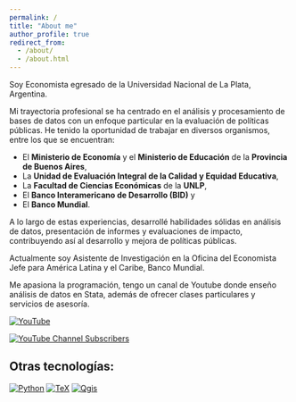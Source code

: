 ```yaml
---
permalink: /
title: "About me"
author_profile: true
redirect_from: 
  - /about/
  - /about.html
---
```


Soy Economista egresado de la Universidad Nacional de La Plata, Argentina.

Mi trayectoria profesional se ha centrado en el análisis y procesamiento de bases de datos con un enfoque particular en la evaluación de políticas públicas.
He tenido la oportunidad de trabajar en diversos organismos, entre los que se encuentran: 
- El **Ministerio de Economía** y el **Ministerio de Educación** de la **Provincia de Buenos Aires**,
- La **Unidad de Evaluación Integral de la Calidad y Equidad Educativa**,
- La **Facultad de Ciencias Económicas** de la **UNLP**,
- El **Banco Interamericano de Desarrollo (BID)** y
- El **Banco Mundial**.

A lo largo de estas experiencias, desarrollé habilidades sólidas en análisis de datos, presentación de informes y evaluaciones de impacto, contribuyendo así al desarrollo y mejora de políticas públicas.

Actualmente soy Asistente de Investigación en la Oficina del Economista Jefe para América Latina y el Caribe, Banco Mundial.

Me apasiona la programación, tengo un canal de Youtube donde enseño análisis de datos en Stata, además de ofrecer clases particulares y servicios de asesoría.

[![YouTube](https://img.shields.io/badge/YouTube-Stateando-FF0000?style=for-the-badge&logo=youtube&logoColor=white&labelColor=101010)](https://youtube.com/@stateando)

[![YouTube Channel Subscribers](https://img.shields.io/youtube/channel/subscribers/UC-jqicSCWen_FCATDcFVORQ)](https://www.youtube.com/channel/UC-jqicSCWen_FCATDcFVORQ)
## Otras tecnologías:

[![Python](https://img.shields.io/badge/Python-blue?style=for-the-badge&logo=python&logoColor=white&labelColor=101010)]()
[![TeX](https://img.shields.io/badge/Tex-purple?style=for-the-badge&logo=Tex&logoColor=white&labelColor=101010)]()
[![Qgis](https://img.shields.io/badge/Qgis-green?style=for-the-badge&logo=Tex&logoColor=white&labelColor=101010)]()
